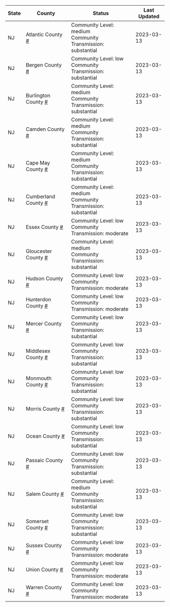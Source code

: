 State | County | Status | Last Updated
--- | --- | --- | --- 
NJ | Atlantic County <a href="#atlantic_county">#</a> | <a name="atlantic_county"></a>Community Level: medium<br/>Community Transmission: substantial | 2023-03-13
NJ | Bergen County <a href="#bergen_county">#</a> | <a name="bergen_county"></a>Community Level: low<br/>Community Transmission: substantial | 2023-03-13
NJ | Burlington County <a href="#burlington_county">#</a> | <a name="burlington_county"></a>Community Level: medium<br/>Community Transmission: substantial | 2023-03-13
NJ | Camden County <a href="#camden_county">#</a> | <a name="camden_county"></a>Community Level: medium<br/>Community Transmission: substantial | 2023-03-13
NJ | Cape May County <a href="#cape_may_county">#</a> | <a name="cape_may_county"></a>Community Level: medium<br/>Community Transmission: substantial | 2023-03-13
NJ | Cumberland County <a href="#cumberland_county">#</a> | <a name="cumberland_county"></a>Community Level: medium<br/>Community Transmission: substantial | 2023-03-13
NJ | Essex County <a href="#essex_county">#</a> | <a name="essex_county"></a>Community Level: low<br/>Community Transmission: moderate | 2023-03-13
NJ | Gloucester County <a href="#gloucester_county">#</a> | <a name="gloucester_county"></a>Community Level: medium<br/>Community Transmission: substantial | 2023-03-13
NJ | Hudson County <a href="#hudson_county">#</a> | <a name="hudson_county"></a>Community Level: low<br/>Community Transmission: moderate | 2023-03-13
NJ | Hunterdon County <a href="#hunterdon_county">#</a> | <a name="hunterdon_county"></a>Community Level: low<br/>Community Transmission: moderate | 2023-03-13
NJ | Mercer County <a href="#mercer_county">#</a> | <a name="mercer_county"></a>Community Level: low<br/>Community Transmission: substantial | 2023-03-13
NJ | Middlesex County <a href="#middlesex_county">#</a> | <a name="middlesex_county"></a>Community Level: low<br/>Community Transmission: substantial | 2023-03-13
NJ | Monmouth County <a href="#monmouth_county">#</a> | <a name="monmouth_county"></a>Community Level: low<br/>Community Transmission: substantial | 2023-03-13
NJ | Morris County <a href="#morris_county">#</a> | <a name="morris_county"></a>Community Level: low<br/>Community Transmission: substantial | 2023-03-13
NJ | Ocean County <a href="#ocean_county">#</a> | <a name="ocean_county"></a>Community Level: low<br/>Community Transmission: substantial | 2023-03-13
NJ | Passaic County <a href="#passaic_county">#</a> | <a name="passaic_county"></a>Community Level: low<br/>Community Transmission: substantial | 2023-03-13
NJ | Salem County <a href="#salem_county">#</a> | <a name="salem_county"></a>Community Level: medium<br/>Community Transmission: substantial | 2023-03-13
NJ | Somerset County <a href="#somerset_county">#</a> | <a name="somerset_county"></a>Community Level: low<br/>Community Transmission: substantial | 2023-03-13
NJ | Sussex County <a href="#sussex_county">#</a> | <a name="sussex_county"></a>Community Level: low<br/>Community Transmission: moderate | 2023-03-13
NJ | Union County <a href="#union_county">#</a> | <a name="union_county"></a>Community Level: low<br/>Community Transmission: moderate | 2023-03-13
NJ | Warren County <a href="#warren_county">#</a> | <a name="warren_county"></a>Community Level: low<br/>Community Transmission: moderate | 2023-03-13
